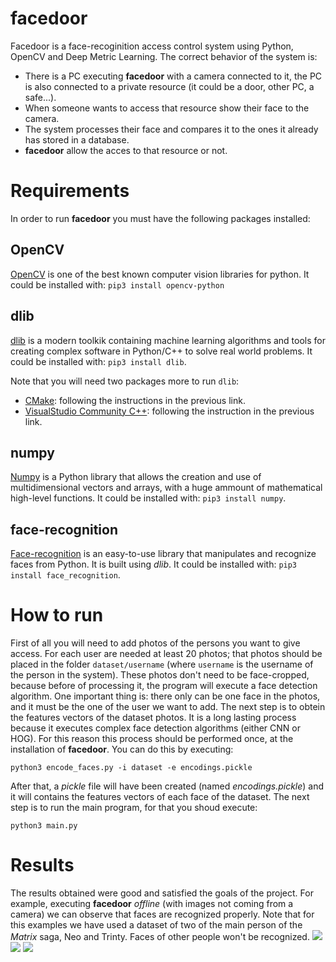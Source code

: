 # facedoor
Facedoor is a face-recoginition access control system using Python, OpenCV and Deep Metric Learning. The correct behavior of the system is: 
- There is a PC executing **facedoor** with a camera connected to it, the PC is also connected to a private resource (it could be a door, other PC, a safe...).
- When someone wants to access that resource show their face to the camera.
- The system processes their face and compares it to the ones it already has stored in a database.
- **facedoor** allow the acces to that resource or not.

# Requirements
In order to run **facedoor** you must have the following packages installed:
## OpenCV
[OpenCV](https://pypi.org/project/opencv-python/) is one of the best known computer vision libraries for python. It could be installed with:
``pip3 install opencv-python``
## dlib
[dlib](http://dlib.net/) is a modern toolkik containing machine learning algorithms and tools for creating complex software in Python/C++ to solve real world problems. It could be installed with: ``pip3 install dlib``.

Note that you will need two packages more to run ``dlib``:
- [CMake](https://cmake.org/install/): following the instructions in the previous link.
- [VisualStudio Community C++](https://visualstudio.microsoft.com/es/thank-you-downloading-visual-studio/?sku=Community&channel=Release&version=VS2022&source=VSFeaturesPage&passive=true&tailored=cplus&cid=2031#cplusplus): following the instruction in the previous link.

## numpy
[Numpy](https://www.google.com/url?sa=t&rct=j&q=&esrc=s&source=web&cd=&cad=rja&uact=8&ved=2ahUKEwilh8fIvfz1AhUjlP0HHeKsBvEQFnoECAcQAQ&url=https%3A%2F%2Fnumpy.org%2F&usg=AOvVaw3L2i9HVc9ZeynETpNrPxO-) is a Python library that allows the creation and use of multidimensional vectors and arrays, with a huge ammount of mathematical high-level functions. It could be installed with: ``pip3 install numpy``.

## face-recognition
[Face-recognition](https://face-recognition.readthedocs.io/en/latest/readme.html) is an easy-to-use library that manipulates and recognize faces from Python. It is built using _dlib_. It could be installed with: ``pip3 install face_recognition``.

# How to run
First of all you will need to add photos of the persons you want to give access. For each user are needed at least 20 photos; that photos should be placed in the folder ``dataset/username`` (where ``username`` is the username of the person in the system). These photos don't need to be face-cropped, because before of processing it, the program will execute a face detection algorithm. One important thing is: there only can be one face in the photos, and it must be the one of the user we want to add. The next step is to obtein the features vectors of the dataset photos. It is a long lasting process because it executes complex face detection algorithms (either CNN or HOG). For this reason this process should be performed once, at the installation of **facedoor**. You can do this by executing:

``python3 encode_faces.py -i dataset -e encodings.pickle``

After that, a *pickle* file will have been created (named _encodings.pickle_) and it will contains the features vectors of each face of the dataset. The next step is to run the main program, for that you shoud execute:

``python3 main.py``

# Results
The results obtained were good and satisfied the goals of the project. For example, executing **facedoor** _offline_ (with images not coming from a camera) we can observe that faces are recognized properly. Note that for this examples we have used a dataset of two of the main person of the _Matrix_ saga, Neo and Trinty. Faces of other people won't be recognized.
![](https://github.com/jemoncadar/facedoor/examples/result2.png?raw=true)
![](https://github.com/jemoncadar/facedoor/examples/result3.png?raw=true)
![](https://github.com/jemoncadar/facedoor/examples/result7.png?raw=true)
